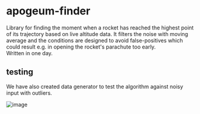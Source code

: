# apogeum-finder
Library for finding the moment when a rocket has reached the highest point of its trajectory based on live altitude data. 
It filters the noise with moving average and the conditions are designed to avoid false-positives which could result e.g. in opening the rocket's parachute too early.\
Written in one day. 

## testing
We have also created data generator to test the algorithm against noisy input with outliers.

![image](https://user-images.githubusercontent.com/59477191/158926401-7f52aba7-f3c1-4ee3-a6c7-4e248a130af8.png)
